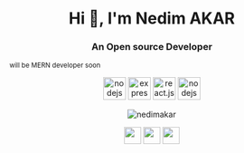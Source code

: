 

<h1 align="center">Hi 👋, I'm Nedim AKAR</h1>
<h3 align="center">An Open source Developer</h3>
<small align="center">	will be MERN developer soon</small>

<p align="center">
	<img src="https://devicon.dev/devicon.git/icons/mongodb/mongodb-original.svg" alt="nodejs" width="40">
	<img src="https://devicon.dev/devicon.git/icons/express/express-original.svg" alt="express.js" width="40">
	<img src="https://devicon.dev/devicon.git/icons/react/react-original.svg" alt="react.js" width="40">
	<img src="https://devicon.dev/devicon.git/icons/nodejs/nodejs-original.svg" alt="nodejs" width="40">
</p>


<p align="center"><img align="center" src="https://github-readme-stats.vercel.app/api?username=jack5341&show_icons=true&theme=tokyonight" alt="nedimakar" /></p>

<p align="center">
    <a href="https://www.instagram.com/nedimmakar/?hl=de" target="blank"><img align="center" src="https://cdn.jsdelivr.net/npm/simple-icons@3.0.1/icons/instagram.svg" height="30" width="30" /></a>    
    <a href="https://www.linkedin.com/in/nedim-akar-9a4982189/" target="blank"><img align="center" src="https://cdn.jsdelivr.net/npm/simple-icons@3.0.1/icons/linkedin.svg" height="30" width="30" /></a>      
     <a href="https://www.facebook.com/nedim.akar.9822" target="blank"><img align="center" src="https://cdn.jsdelivr.net/npm/simple-icons@3.0.1/icons/facebook.svg" height="30" width="30" /></a>      
</p>
